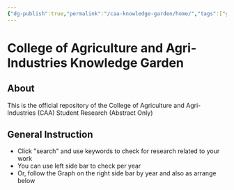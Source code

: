 ```yaml
---
{"dg-publish":true,"permalink":"/caa-knowledge-garden/home/","tags":["gardenEntry"],"created":"2024-05-22T15:15:08.971+08:00"}
---
```


# College of Agriculture and Agri-Industries Knowledge Garden
## About
This is the official repository of the College of Agriculture and Agri-Industries (CAA) Student Research (Abstract Only)

## General Instruction
- Click "search" and use keywords to  check for research related to your work
- You can use left side bar to check per year
- Or, follow the Graph on the right side bar by year and also as arrange below